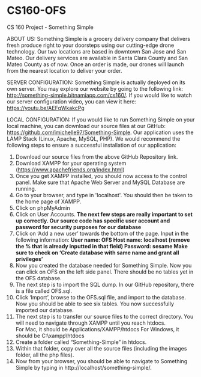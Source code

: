 # CS160-OFS
CS 160 Project - Something Simple

ABOUT US: Something Simple is a grocery delivery company that delivers fresh produce right to your doorsteps using our cutting-edge drone technology. Our two locations are based in downtown San Jose and San Mateo. Our delivery services are available in Santa Clara County and San Mateo County as of now.  Once an order is made, our drones will launch from the nearest location to deliver your order.  

SERVER CONFIGURATION: Something Simple is actually deployed on its own server.  You may explore our website by going to the following link:
http://something-simple.bitnamiapp.com/cs160/. If you would like to watch our server configuration video, you can view it here: https://youtu.be/AEFqWkakcPg

LOCAL CONFIGURATION: If you would like to run Something Simple on your local machine, you can download our source files at our GitHub: https://github.com/imichelle97/Something-Simple. Our application uses the LAMP Stack (Linux, Apache, MySQL, PHP). We would recommend the following steps to ensure a successful installation of our application:

1. Download our source files from the above GitHub Repository link.
2. Download XAMPP for your operating system (https://www.apachefriends.org/index.html)
3. Once you get XAMPP installed, you should now access to the control panel.  Make sure that Apache Web Server and MySQL Database are running. 
4. Go to your browser, and type in 'localhost'.  You should then be taken to the home page of XAMPP.
5. Click on phpMyAdmin
6. Click on User Accounts.  **The next few steps are really important to set up correctly.  Our source code has specific user account and password for security purposes for our database**
7. Click on ‘Add a new user’ towards the bottom of the page.  Input in the following information:
    **User name: OFS
    Host name: localhost (remove the % that is already inputted in that field)
    Password: sesame
    Make sure to check on ‘Create database with same name and grant all privileges’**
8. Now you created the database needed for Something Simple.  Now you can click on OFS on the left side panel.  There should be no tables yet in the OFS database. 
9. The next step is to import the SQL dump.  In our GitHub repository, there is a file called OFS.sql.  
10. Click ‘Import’, browse to the OFS.sql file, and import to the database.  Now you should be able to see six tables.  You now successfully imported our database. 
11. The next step is to transfer our source files to the correct directory.  You will need to navigate through XAMPP until you reach htdocs.  
    For Mac, it should be Applications/XAMPP/htdocs
    For Windows, it should be C:\xampp\htdocs
12. Create a folder called “Something-Simple” in htdocs.  
13. Within that folder, copy over all the source files (including the images folder, all the php files).
14. Now from your browser, you should be able to navigate to Something Simple by typing in http://localhost/something-simple/. 

    











